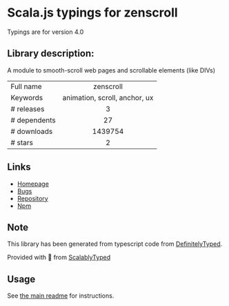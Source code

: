 
# Scala.js typings for zenscroll

Typings are for version 4.0

## Library description:
A module to smooth-scroll web pages and scrollable elements (like DIVs)

|                    |                 |
| ------------------ | :-------------: |
| Full name          | zenscroll |
| Keywords           | animation, scroll, anchor, ux |
| # releases         | 3 |
| # dependents       | 27 |
| # downloads        | 1439754 |
| # stars            | 2 |

## Links
- [Homepage](https://zengabor.github.io/zenscroll/)
- [Bugs](https://github.com/zengabor/zenscroll/issues)
- [Repository](https://github.com/zengabor/zenscroll)
- [Npm](https://www.npmjs.com/package/zenscroll)
    


## Note
This library has been generated from typescript code from [DefinitelyTyped](https://definitelytyped.org).

Provided with :purple_heart: from [ScalablyTyped](https://github.com/oyvindberg/ScalablyTyped)

## Usage
See [the main readme](../../readme.md) for instructions.


